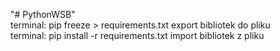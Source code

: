 "# PythonWSB"  
terminal: pip freeze > requirements.txt export bibliotek do pliku  
terminal: pip install -r requirements.txt import bibliotek z pliku  